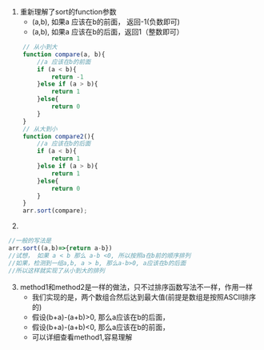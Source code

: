 1. 重新理解了sort的function参数
   * (a,b), 如果a 应该在b的前面， 返回-1(负数即可)
   * (a,b), 如果a 应该在b的后面，返回1（整数即可）

```javascript
    // 从小到大
    function compare(a, b){
        //a 应该在b的前面
        if (a < b){
            return -1
        }else if (a > b){
            return 1
        }else{
            return 0
        }
    }
    // 从大到小
    function compare2(){
        //a 应该在b的后面
        if (a < b){
            return 1
        }else if (a > b){
            return 1
        }else{
            return 0
        }
    }
    arr.sort(compare);
```
2.
```javascript
//一般的写法是 
arr.sort((a,b)=>{return a-b})
//试想， 如果 a < b 那么 a-b <0, 所以按照a在b前的顺序排列
//如果，检测到一组a,b, a > b, 那么a-b>0, a应该在b的后面
//所以这样就实现了从小到大的排列
```
3. method1和method2是一样的做法，只不过排序函数写法不一样，作用一样
   * 我们实现的是，两个数组合然后达到最大值(前提是数组是按照ASCII排序的)
   * 假设(b+a)-(a+b)>0, 那么a应该在b的后面， 
   * 假设(b+a)-(a+b)<0, 那么a应该在b的前面，
   * 可以详细查看method1,容易理解
